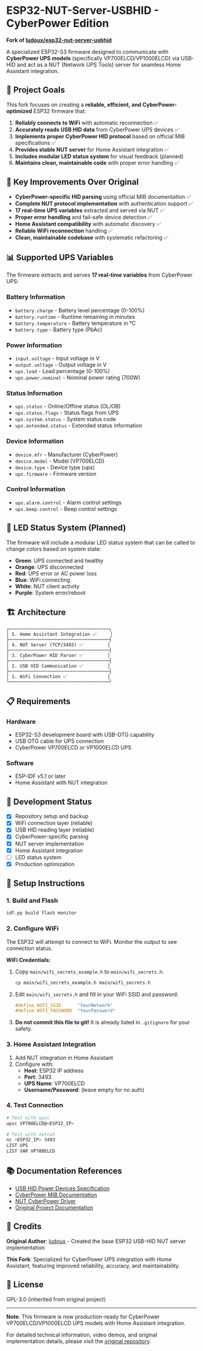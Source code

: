 # ESP32-NUT-Server-USBHID - CyberPower Edition

**Fork of [ludoux/esp32-nut-server-usbhid](https://github.com/ludoux/esp32-nut-server-usbhid)**

A specialized ESP32-S3 firmware designed to communicate with **CyberPower UPS models** (specifically VP700ELCD/VP1000ELCD) via USB-HID and act as a NUT (Network UPS Tools) server for seamless Home Assistant integration.

## 🎯 **Project Goals**

This fork focuses on creating a **reliable, efficient, and CyberPower-optimized** ESP32 firmware that:

1. **Reliably connects to WiFi** with automatic reconnection ✅
2. **Accurately reads USB HID data** from CyberPower UPS devices ✅
3. **Implements proper CyberPower HID protocol** based on official MIB specifications ✅
4. **Provides stable NUT server** for Home Assistant integration ✅
5. **Includes modular LED status system** for visual feedback (planned)
6. **Maintains clean, maintainable code** with proper error handling ✅

## 🔧 **Key Improvements Over Original**

- **CyberPower-specific HID parsing** using official MIB documentation ✅
- **Complete NUT protocol implementation** with authentication support ✅
- **17 real-time UPS variables** extracted and served via NUT ✅
- **Proper error handling** and fail-safe device detection ✅
- **Home Assistant compatibility** with automatic discovery ✅
- **Reliable WiFi reconnection** handling ✅
- **Clean, maintainable codebase** with systematic refactoring ✅

## 📊 **Supported UPS Variables**

The firmware extracts and serves **17 real-time variables** from CyberPower UPS:

### **Battery Information**
- `battery.charge` - Battery level percentage (0-100%)
- `battery.runtime` - Runtime remaining in minutes
- `battery.temperature` - Battery temperature in °C
- `battery.type` - Battery type (PbAc)

### **Power Information**
- `input.voltage` - Input voltage in V
- `output.voltage` - Output voltage in V
- `ups.load` - Load percentage (0-100%)
- `ups.power.nominal` - Nominal power rating (700W)

### **Status Information**
- `ups.status` - Online/Offline status (OL/OB)
- `ups.status.flags` - Status flags from UPS
- `ups.system.status` - System status code
- `ups.extended.status` - Extended status information

### **Device Information**
- `device.mfr` - Manufacturer (CyberPower)
- `device.model` - Model (VP700ELCD)
- `device.type` - Device type (ups)
- `ups.firmware` - Firmware version

### **Control Information**
- `ups.alarm.control` - Alarm control settings
- `ups.beep.control` - Beep control settings

## 🎨 **LED Status System (Planned)**

The firmware will include a modular LED status system that can be called to change colors based on system state:

- **Green**: UPS connected and healthy
- **Orange**: UPS disconnected
- **Red**: UPS error or AC power loss
- **Blue**: WiFi connecting
- **White**: NUT client activity
- **Purple**: System error/reboot

## 🏗️ **Architecture**

```
┌─────────────────────────────────────┐
│ 5. Home Assistant Integration ✅     │
├─────────────────────────────────────┤
│ 4. NUT Server (TCP/3493) ✅         │
├─────────────────────────────────────┤
│ 3. CyberPower HID Parser ✅         │
├─────────────────────────────────────┤
│ 2. USB HID Communication ✅         │
├─────────────────────────────────────┤
│ 1. WiFi Connection ✅               │
└─────────────────────────────────────┘
```

## 📋 **Requirements**

### Hardware
- ESP32-S3 development board with USB-OTG capability
- USB OTG cable for UPS connection
- CyberPower VP700ELCD or VP1000ELCD UPS

### Software
- ESP-IDF v5.1 or later
- Home Assistant with NUT integration

## 🚀 **Development Status**

- [x] Repository setup and backup
- [x] WiFi connection layer (reliable)
- [x] USB HID reading layer (reliable)
- [x] CyberPower-specific parsing
- [x] NUT server implementation
- [x] Home Assistant integration
- [ ] LED status system
- [x] Production optimization

## 🔧 **Setup Instructions**

### **1. Build and Flash**
```bash
idf.py build flash monitor
```

### **2. Configure WiFi**
The ESP32 will attempt to connect to WiFi. Monitor the output to see connection status.

**WiFi Credentials:**
1. Copy `main/wifi_secrets_example.h` to `main/wifi_secrets.h`:
   ```bash
   cp main/wifi_secrets_example.h main/wifi_secrets.h
   ```
2. Edit `main/wifi_secrets.h` and fill in your WiFi SSID and password:
   ```c
   #define WIFI_SSID      "YourNetwork"
   #define WIFI_PASSWORD  "YourPassword"
   ```
3. **Do not commit this file to git!** It is already listed in `.gitignore` for your safety.

### **3. Home Assistant Integration**
1. Add NUT integration in Home Assistant
2. Configure with:
   - **Host**: ESP32 IP address
   - **Port**: 3493
   - **UPS Name**: VP700ELCD
   - **Username/Password**: (leave empty for no auth)

### **4. Test Connection**
```bash
# Test with upsc
upsc VP700ELCD@<ESP32_IP>

# Test with netcat
nc <ESP32_IP> 3493
LIST UPS
LIST VAR VP700ELCD
```

## 📚 **Documentation References**

- [USB HID Power Devices Specification](https://www.usb.org/sites/default/files/pdcv10_0.pdf)
- [CyberPower MIB Documentation](https://www.cyberpowersystems.com/products/software/mib-files/)
- [NUT CyberPower Driver](https://github.com/networkupstools/nut/blob/master/drivers/cyberpower-mib.c)
- [Original Project Documentation](https://github.com/ludoux/esp32-nut-server-usbhid)

## 🙏 **Credits**

**Original Author**: [ludoux](https://github.com/ludoux) - Created the base ESP32 USB-HID NUT server implementation

**This Fork**: Specialized for CyberPower UPS integration with Home Assistant, featuring improved reliability, accuracy, and maintainability.

## 📄 **License**

GPL-3.0 (inherited from original project)

---

**Note**: This firmware is now production-ready for CyberPower VP700ELCD/VP1000ELCD UPS models with Home Assistant integration.

For detailed technical information, video demos, and original implementation details, please visit the [original repository](https://github.com/ludoux/esp32-nut-server-usbhid).
